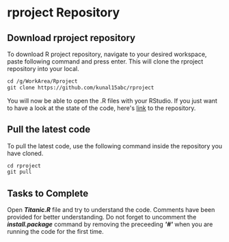 # rproject Repository

## Download rproject repository
To download R project repository, navigate to your desired workspace, paste following command and press enter. This will clone the rproject repository into your local.

```markdown
cd /g/WorkArea/Rproject
git clone https://github.com/kunal15abc/rproject
```
You will now be able to open the .R files with your RStudio.
If you just want to have a look at the state of the code, here's [link](https://github.com/kunal15abc/rproject) to the repository.

## Pull the latest code
To pull the latest code, use the following command inside the repository you have cloned.

```markdown
cd rproject
git pull
```

## Tasks to Complete
Open ___Titanic.R___ file and try to understand the code. Comments have been provided for better understanding. Do not forget to uncomment the ___install.package___ command by removing the preceeding ___'#'___ when you are running the code for the first time.
